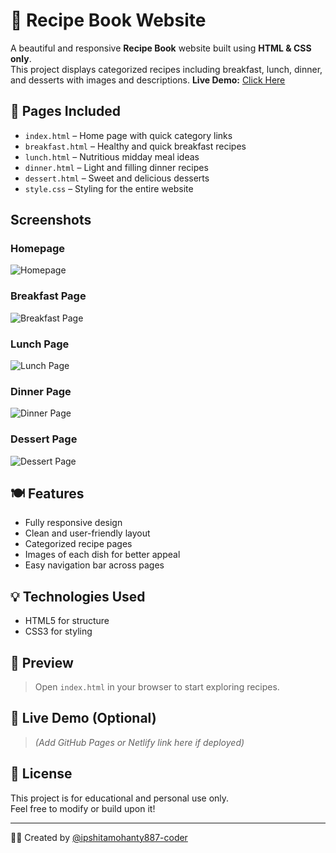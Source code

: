 # 📖 Recipe Book Website

A beautiful and responsive **Recipe Book** website built using **HTML & CSS only**.  
This project displays categorized recipes including breakfast, lunch, dinner, and desserts with images and descriptions.
**Live Demo:** [Click Here](https://ipshitamohanty887-coder.github.io/Recipe-Book/)

## 📁 Pages Included

- `index.html` – Home page with quick category links
- `breakfast.html` – Healthy and quick breakfast recipes
- `lunch.html` – Nutritious midday meal ideas
- `dinner.html` – Light and filling dinner recipes
- `dessert.html` – Sweet and delicious desserts
- `style.css` – Styling for the entire website

## Screenshots

### Homepage
![Homepage](images/homepage-screenshot.png)

### Breakfast Page
![Breakfast Page](images/breakfast-page.png)

### Lunch Page
![Lunch Page](images/lunch-page.png)

### Dinner Page
![Dinner Page](images/dinner-page.png)

### Dessert Page
![Dessert Page](images/dessert-page.png)
## 🍽️ Features

- Fully responsive design
- Clean and user-friendly layout
- Categorized recipe pages
- Images of each dish for better appeal
- Easy navigation bar across pages

## 💡 Technologies Used

- HTML5 for structure
- CSS3 for styling

## 📸 Preview

> Open `index.html` in your browser to start exploring recipes.

## 🔗 Live Demo (Optional)

> *(Add GitHub Pages or Netlify link here if deployed)*

## 📄 License

This project is for educational and personal use only.  
Feel free to modify or build upon it!

---

👩‍🍳 Created by [@ipshitamohanty887-coder](https://github.com/ipshitamohanty887-coder)

